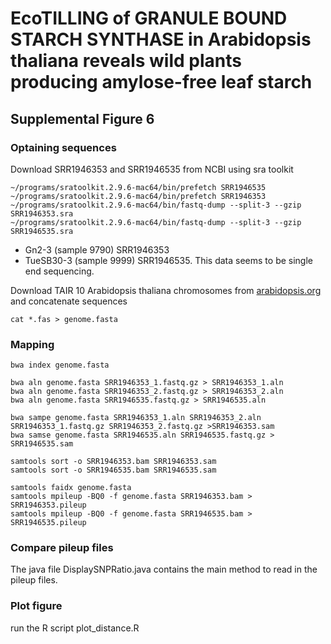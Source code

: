 # EcoTILLING of GRANULE BOUND STARCH SYNTHASE in Arabidopsis thaliana reveals wild plants producing amylose-free leaf starch

## Supplemental Figure 6


### Optaining sequences

Download SRR1946353 and SRR1946535 from NCBI using sra toolkit

```
~/programs/sratoolkit.2.9.6-mac64/bin/prefetch SRR1946535
~/programs/sratoolkit.2.9.6-mac64/bin/prefetch SRR1946353
~/programs/sratoolkit.2.9.6-mac64/bin/fastq-dump --split-3 --gzip SRR1946353.sra
~/programs/sratoolkit.2.9.6-mac64/bin/fastq-dump --split-3 --gzip SRR1946535.sra

```

* Gn2-3 (sample 9790) SRR1946353
* TueSB30-3 (sample 9999) SRR1946535. This data seems to be single end sequencing.

Download TAIR 10 Arabidopsis thaliana chromosomes from [arabidopsis.org](ftp://ftp.arabidopsis.org/home/tair/Sequences/whole_chromosomes/) and concatenate sequences

```
cat *.fas > genome.fasta
```


### Mapping

```
bwa index genome.fasta

bwa aln genome.fasta SRR1946353_1.fastq.gz > SRR1946353_1.aln
bwa aln genome.fasta SRR1946353_2.fastq.gz > SRR1946353_2.aln
bwa aln genome.fasta SRR1946535.fastq.gz > SRR1946535.aln

bwa sampe genome.fasta SRR1946353_1.aln SRR1946353_2.aln SRR1946353_1.fastq.gz SRR1946353_2.fastq.gz >SRR1946353.sam
bwa samse genome.fasta SRR1946535.aln SRR1946535.fastq.gz > SRR1946535.sam

samtools sort -o SRR1946353.bam SRR1946353.sam
samtools sort -o SRR1946535.bam SRR1946535.sam

samtools faidx genome.fasta
samtools mpileup -BQ0 -f genome.fasta SRR1946353.bam > SRR1946353.pileup
samtools mpileup -BQ0 -f genome.fasta SRR1946535.bam > SRR1946535.pileup

```


### Compare pileup files

The java file DisplaySNPRatio.java contains the main method to read in the pileup files.

### Plot figure

run the R script plot_distance.R


